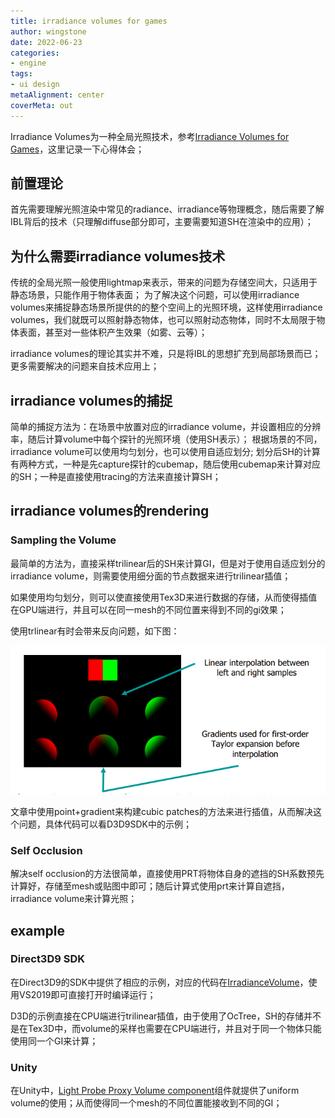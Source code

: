```yaml
---
title: irradiance volumes for games
author: wingstone
date: 2022-06-23
categories:
- engine
tags:
- ui design
metaAlignment: center
coverMeta: out
---
```


Irradiance Volumes为一种全局光照技术，参考[Irradiance Volumes for Games](https://developer.amd.com/wordpress/media/2012/10/Tatarchuk_Irradiance_Volumes.pdf)，这里记录一下心得体会；
<!--more-->

## 前置理论

首先需要理解光照渲染中常见的radiance、irradiance等物理概念，随后需要了解IBL背后的技术（只理解diffuse部分即可，主要需要知道SH在渲染中的应用）；

## 为什么需要irradiance volumes技术

传统的全局光照一般使用lightmap来表示，带来的问题为存储空间大，只适用于静态场景，只能作用于物体表面；
为了解决这个问题，可以使用irradiance volumes来捕捉静态场景所提供的的整个空间上的光照环境，这样使用irradiance volumes，我们就既可以照射静态物体，也可以照射动态物体，同时不太局限于物体表面，甚至对一些体积产生效果（如雾、云等）；

irradiance volumes的理论其实并不难，只是将IBL的思想扩充到局部场景而已；更多需要解决的问题来自技术应用上；

## irradiance volumes的捕捉

简单的捕捉方法为：在场景中放置对应的irradiance volume，并设置相应的分辨率，随后计算volume中每个探针的光照环境（使用SH表示）；
根据场景的不同，irradiance volume可以使用均匀划分，也可以使用自适应划分;
划分后SH的计算有两种方式，一种是先capture探针的cubemap，随后使用cubemap来计算对应的SH；一种是直接使用tracing的方法来直接计算SH；

## irradiance volumes的rendering

### Sampling the Volume

最简单的方法为，直接采样trilinear后的SH来计算GI，但是对于使用自适应划分的irradiance volume，则需要使用细分面的节点数据来进行trilinear插值；

如果使用均匀划分，则可以使直接使用Tex3D来进行数据的存储，从而使得插值在GPU端进行，并且可以在同一mesh的不同位置来得到不同的gi效果；

使用trlinear有时会带来反向问题，如下图：

![gradients for interpolation](gradients-for-interpolation.png)

文章中使用point+gradient来构建cubic patches的方法来进行插值，从而解决这个问题，具体代码可以看D3D9SDK中的示例；

### Self Occlusion

解决self occlusion的方法很简单，直接使用PRT将物体自身的遮挡的SH系数预先计算好，存储至mesh或贴图中即可；随后计算式使用prt来计算自遮挡，irradiance volume来计算光照；


## example

### Direct3D9 SDK

在Direct3D9的SDK中提供了相应的示例，对应的代码在[IrradianceVolume](https://github.com/walbourn/directx-sdk-legacy-samples/tree/main/Direct3D/IrradianceVolume)，使用VS2019即可直接打开时编译运行；

D3D的示例直接在CPU端进行trilinear插值，由于使用了OcTree，SH的存储并不是在Tex3D中，而volume的采样也需要在CPU端进行，并且对于同一个物体只能使用同一个GI来计算；

### Unity

在Unity中，[Light Probe Proxy Volume component](https://docs.unity3d.com/Manual/class-LightProbeProxyVolume.html)组件就提供了uniform volume的使用；从而使得同一个mesh的不同位置能接收到不同的GI；